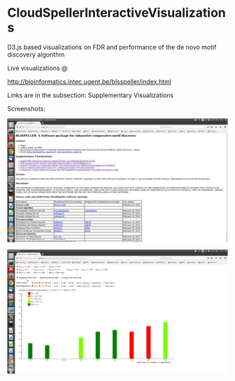 # CloudSpellerInteractiveVisualizations
D3.js based visualizations on FDR and performance of the de novo motif discovery algorithm

Live visualizations @ 


http://bioinformatics.intec.ugent.be/blsspeller/index.html

Links are in the subsection: Supplementary Visualizations

Screenshots:

![Global FDR](/MotifVisualizations_ALL/AFABGlobal.gif?raw=true "Slopechart to compare Global FDR for AF and AB discovery algorithm")

![Barplot FDR](/MotifVisualizations_ALL/AFABHistograms.gif?raw=true "Interactive barchart to allow deep exploration of FDR based on CFT en k and s")


